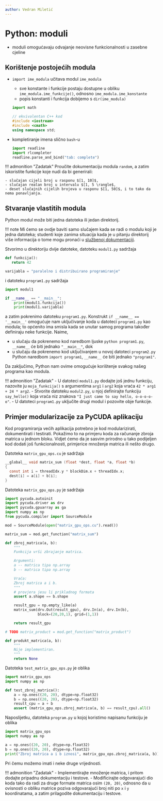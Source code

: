 ```yaml
---
author: Vedran Miletić
---
```


# Python: moduli

- moduli omogućavaju odvajanje neovisne funkcionalnosti u zasebne cjeline

## Korištenje postojećih modula

- `import ime_modula` učitava modul `ime_modula`

    - sve konstante i funkcije postaju dostupne u obliku `ime_modula.ime_funkcije()`, odnosno  `ime_modula.ime_konstante`
    - popis konstanti i funkcija dobijemo s `dir(ime_modula)`

    ``` python
    import math
    ```

    ``` c++
    // ekvivalentan C++ kod
    #include <iostream>
    #include <cmath>
    using namespace std;
    ```

- kompletiranje imena slično `bash`-u

    ``` python
    import readline
    import rlcompleter
    readline.parse_and_bind("tab: complete")
    ```

!!! admonition "Zadatak"
    Proučite dokumentaciju modula `random`, a zatim iskoristite funkcije koje nudi da bi generirali:

    - slučajan cijeli broj u rasponu $[1, 10]$,
    - slučajan realan broj u intervalu $[1, 5 \rangle$,
    - deset slučajnih cijelih brojeva u rasponu $[1, 50]$, i to tako da nema ponavljanja.

## Stvaranje vlastitih modula

Python modul može biti jedna datoteka ili jedan direktorij.

!!! note
    Mi ćemo se ovdje baviti samo slučajem kada se radi o modulu koji je jedna datoteka; studenti koje zanima situacija kada je u pitanju direktorij više informacija o tome mogu pronaći u [službenoj dokumentaciji](https://docs.python.org/3/tutorial/modules.html).

Stvorimo u direktoriju dvije datoteke, datoteku `modul1.py` sadržaja

``` python
def funkcija():
   return 42

varijabla = "paralelno i distribuirano programiranje"
```

i datoteku `program1.py` sadržaja

``` python
import modul1

if __name__ == "__main__":
    print(modul1.funkcija())
    print(modul1.varijabla)
```

a zatim pokrenimo datoteku `program1.py`. Konstrukt `if __name__ == '__main__'` omogućuje nam uključivanje koda u datoteci `program1.py` kao modula; to općenito ima smisla kada se unutar samog programa također definiraju neke funkcije. Naime,

- u slučaju da pokrenemo kod naredbom ljuske `python program1.py`, `__name__` će biti jednako `"__main__"`, dok
- u slučaju da pokrenemo kod uključivanjem u novoj datoteci `program2.py` Python naredbom `import program1`, `__name__` će biti jednako `"program1"`.

Da zaključimo, Python nam ovime omogućuje korištenje svakog našeg programa kao modula.

!!! admonition "Zadatak"
    - U datoteci `modul1.py` dodajte još jednu funkciju, nazovite ju `moja_funkcija()` s argumentima `arg1` i `arg2` koja vraća `42 * arg1 + 24 * arg2`.
    - Stvorite datoteku `modul2.py`, u njoj definirajte funkciju `say_hello()` koja vraća niz znakova `"I just came to say hello, o-o-o-o-o"`.
    - U datoteci `program1.py` uključite drugi modul i pozovite obje funkcije.

## Primjer modularizacije za PyCUDA aplikaciju

Kod programiranja većih aplikacija potrebno je kod modularizirati, dokumentirati i testirati. Pokažimo to na primjeru koda za računanje zbroja matrica u jednom bloku. Vidjet ćemo da je sasvim prirodno u tako podijeljen kod dodati još funkcionalnosti, primjerice množenje matrica ili nešto drugo.

Datoteka `matrix_gpu_ops.cu` je sadržaja

``` c
__global__ void matrix_sum (float *dest, float *a, float *b)
{
  const int i = threadIdx.y * blockDim.x + threadIdx.x;
  dest[i] = a[i] + b[i];
}
```

Datoteka `matrix_gpu_ops.py` je sadržaja

``` python
import pycuda.autoinit
import pycuda.driver as drv
import pycuda.gpuarray as ga
import numpy as np
from pycuda.compiler import SourceModule

mod = SourceModule(open("matrix_gpu_ops.cu").read())

matrix_sum = mod.get_function("matrix_sum")

def zbroj_matrica(a, b):
    """
    Funkcija vrši zbrajanje matrica.

    Argumenti:
    a -- matrica tipa np.array
    b -- matrica tipa np.array

    Vraća:
    Zbroj matrica a i b.
    """
    # provjera jesu li prikladnog formata
    assert a.shape == b.shape

    result_gpu = np.empty_like(a)
    matrix_sum(drv.Out(result_gpu), drv.In(a), drv.In(b),
               block=(20,20,1), grid=(1,1))

    return result_gpu

# TODO matrix_product = mod.get_function("matrix_product")

def produkt_matrica(a, b):
    """
    Nije implementiran.
    """
    return None
```

Datoteka `test_matrix_gpu_ops.py` je oblika

``` python
import matrix_gpu_ops
import numpy as np

def test_zbroj_matrica():
    a = np.ones((20, 20), dtype=np.float32)
    b = np.ones((20, 20), dtype=np.float32)
    result_cpu = a + b
    assert (matrix_gpu_ops.zbroj_matrica(a, b) == result_cpu).all()
```

Naposlijetku, datoteka `program.py` u kojoj koristimo napisanu funkciju je oblika

``` python
import matrix_gpu_ops
import numpy as np

a = np.ones((20, 20), dtype=np.float32)
b = np.ones((20, 20), dtype=np.float32)
print("Zbroj matrica a i b iznosi", matrix_gpu_ops.zbroj_matrica(a, b))
```

Pri čemu možemo imati i neke druge vrijednosti.

!!! admonition "Zadatak"
    - Implementirajte množenje matrica, i pritom dodajte pripadnu dokumentaciju i testove.
    - Modificirajte odgovarajući dio koda tako da radi za druge formate matrica osim `(20, 20)`, odnosno da u ovisnosti o obliku matrice poziva odgovarajući broj niti po `x` i `y` koordinatama, a zatim prilagodite dokumentaciju i testove.
